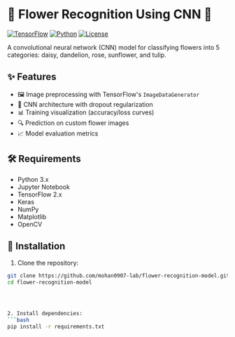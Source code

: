 # 🌸 Flower Recognition Using CNN 🌼

[![TensorFlow](https://img.shields.io/badge/TensorFlow-2.x-orange)](https://www.tensorflow.org/)
[![Python](https://img.shields.io/badge/Python-3.x-blue)](https://www.python.org/)
[![License](https://img.shields.io/badge/License-MIT-green)](LICENSE)

A convolutional neural network (CNN) model for classifying flowers into 5 categories: daisy, dandelion, rose, sunflower, and tulip.


## ✨ Features

- 🖼️ Image preprocessing with TensorFlow's `ImageDataGenerator`
- 🧠 CNN architecture with dropout regularization
- 📊 Training visualization (accuracy/loss curves)
- 🔍 Prediction on custom flower images
- 📈 Model evaluation metrics

## 🛠️ Requirements

- Python 3.x
- Jupyter Notebook
- TensorFlow 2.x
- Keras
- NumPy
- Matplotlib
- OpenCV

## 🚀 Installation

  1. Clone the repository:
  ```bash
  git clone https://github.com/mohan0907-lab/flower-recognition-model.git
  cd flower-recognition-model



  
  2. Install dependencies:
  ```bash
  pip install -r requirements.txt





